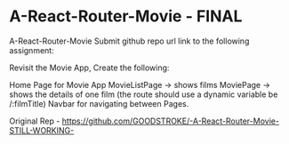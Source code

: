 # A-React-Router-Movie - FINAL
 
A-React-Router-Movie Submit github repo url link to the following assignment:

Revisit the Movie App, Create the following:

Home Page for Movie App
MovieListPage -> shows films
MoviePage -> shows the details of one film (the route should use a dynamic variable be /:filmTitle)
Navbar for navigating between Pages.

Original Rep - https://github.com/GOODSTROKE/-A-React-Router-Movie-STILL-WORKING-
